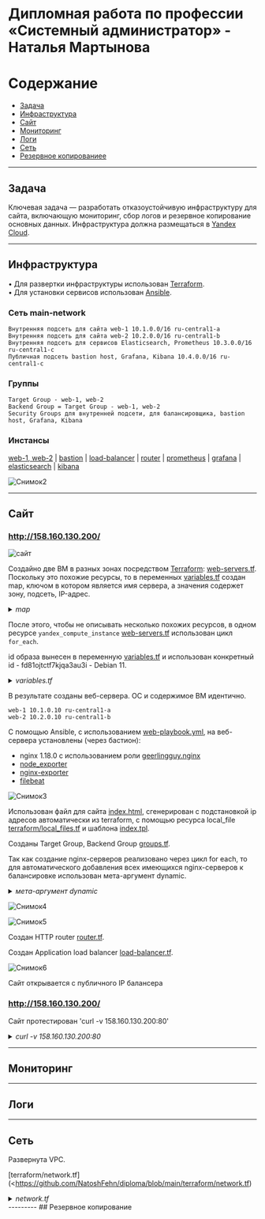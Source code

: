 #  Дипломная работа по профессии «Системный администратор» - Наталья Мартынова

Содержание
==========
* [Задача](#Задача)
* [Инфраструктура](#Инфраструктура)
* [Сайт](#Сайт)
* [Мониторинг](#Мониторинг)
* [Логи](#Логи)
* [Сеть](#Сеть)
* [Резервное копированиее](#Резервное-копирование)


---------
## Задача

Ключевая задача — разработать отказоустойчивую инфраструктуру для сайта, включающую мониторинг, сбор логов и резервное копирование основных данных. Инфраструктура должна размещаться в [Yandex Cloud](https://cloud.yandex.com/).

---------
## Инфраструктура

• Для развертки инфраструктуры использован [Terraform](https://github.com/NatoshFehn/diploma/blob/main/terraform).  
• Для установки сервисов использован [Ansible](https://github.com/NatoshFehn/diploma/blob/main/ansible).

### Сеть main-network

    Внутренняя подсеть для сайта web-1 10.1.0.0/16 ru-central1-a
    Внутренняя подсеть для сайта web-2 10.2.0.0/16 ru-central1-b
    Внутренняя подсеть для сервисов Elasticsearch, Prometheus 10.3.0.0/16 ru-central1-c
    Публичная подсеть bastion host, Grafana, Kibana 10.4.0.0/16 ru-central1-c

### Группы

    Target Group - web-1, web-2 
    Backend Group = Target Group - web-1, web-2
    Security Groups для внутренней подсети, для балансировщика, bastion host, Grafana, Kibana 

### Инстансы 
[web-1, web-2](https://github.com/NatoshFehn/diploma/blob/main/terraform/web-servers.tf) |
[bastion](https://github.com/NatoshFehn/diploma/blob/main/terraform/bastion.tf) |
[load-balancer](https://github.com/NatoshFehn/diploma/blob/main/terraform/load-balancer.tf) |
[router](https://github.com/NatoshFehn/diploma/blob/main/terraform/router.tf) |
[prometheus](https://github.com/NatoshFehn/diploma/blob/main/terraform/prometheus.tf) |
[grafana](https://github.com/NatoshFehn/diploma/blob/main/terraform/grafana.tf) |
[elasticsearch](https://github.com/NatoshFehn/diploma/blob/main/terraform/elasticsearch.tf) |
[kibana](https://github.com/NatoshFehn/diploma/blob/main/terraform/kibana.tf)

![Снимок2](https://github.com/NatoshFehn/diploma/blob/main/img/Снимок2.JPG)

---------
## Сайт

### <a href = "http://158.160.130.200/" target="_blank">http://158.160.130.200/</a>
![сайт](<https://github.com/NatoshFehn/diploma/blob/main/img/сайт.JPG>)

Создайно две ВМ в разных зонах посредством [Terraform](terraform): [web-servers.tf](https://github.com/NatoshFehn/diploma/blob/main/terraform/web-servers.tf). 
Поскольку это похожие ресурсы, то  в переменных [variables.tf](https://github.com/NatoshFehn/diploma/blob/main/terraform/variables.tf) создан map, ключом в котором является имя сервера, а значения  содержет зону, подсеть, IP-адреc.

<details>

*<summary>map</summary>*

``` GO
locals {
  web-servers = {
   "web-1" = { zone = "ru-central1-a", subnet_id  = yandex_vpc_subnet.private-subnet-1.id, ip_address = "10.1.0.10" },
   "web-2" = { zone = "ru-central1-b", subnet_id  = yandex_vpc_subnet.private-subnet-2.id, ip_address = "10.2.0.10" }
 }
}
```
</details>

После этого, чтобы не описывать несколько похожих ресурсов, в одном ресурсе `yandex_compute_instance` [web-servers.tf]([terraform](https://github.com/NatoshFehn/diploma/blob/main/terraform)/web-servers.tf) использован цикл `for_each`.

id образа вынесен в переменную [variables.tf]([terraform](https://github.com/NatoshFehn/diploma/blob/main/terraform)/variables.tf) и использован конкретный id - fd81ojtctf7kjqa3au3i - Debian 11.

<details>

*<summary>variables.tf</summary>*

``` GO
resource "yandex_compute_instance" "web-servers" {
  for_each    = local.web-servers
  hostname    = each.key
  name        = each.key
  zone        = each.value.zone

  resources {
    cores  = 2
    memory = 2
  }

  boot_disk {
    initialize_params {
      image_id = var.image_id
      type     = "network-ssd"
      size     = "16"    
      }
  }

  network_interface {
    subnet_id  = each.value.subnet_id
    security_group_ids = [yandex_vpc_security_group.private-sg.id]
    ip_address         = each.value.ip_address
  }

  metadata = {
    user-data = "${file("./meta.txt")}"
  }


} 
```
</details>

В результате созданы веб-сервера. ОС и содержимое ВМ идентично.

    web-1 10.1.0.10 ru-central1-a
    web-2 10.2.0.10 ru-central1-b

C помощью Ansible, с использованием [web-playbook.yml](ansible/web-playbook.yml), на веб-сервера установлены (через бастион):
- nginx 1.18.0 с использованием роли [geerlingguy.nginx](ansible/roles/geerlingguy.nginx)
- [node_exporter](ansible/roles/node_exporter)
- [nginx-exporter](ansible/roles/nginx-exporter) 
- [filebeat](ansible/roles/filebeat)

![Снимок3](<https://github.com/NatoshFehn/diploma/blob/main/img/Снимок3.JPG>)

Использован  файл для сайта [index.html](https://github.com/NatoshFehn/diploma/blob/main/ansible/roles/geerlingguy.nginx/files/index.html), сгенерирован c подстановкой ip адресов автоматически из terraform, c  помощью ресурса local_file [terraform/local_files.tf](https://github.com/NatoshFehn/diploma/blob/main/terraform/local_files.tf) и шаблона  [index.tpl](terraform/templates/index.tpl).

Созданы Target Group, Backend Group [groups.tf](https://github.com/NatoshFehn/Diplom/blob/main/terraform/groups.tf).

Так как создание nginx-серверов реализовано через цикл for each, то для автоматического добавления всех имеющихся nginx-серверов к балансировке использован мета-аргумент dynamic.

<details>

*<summary>мета-аргумент dynamic</summary>*

```GO
resource "yandex_alb_target_group" "tg-group" {
  name = "tg-group"
  
  dynamic "target" {
    for_each = local.web-servers
    content {
      ip_address = target.value.ip_address
      subnet_id  = target.value.subnet_id

    }
  }
  
}
```
</details>

![Снимок4](<https://github.com/NatoshFehn/diploma/blob/main/img/Снимок4.JPG>)

![Снимок5](<https://github.com/NatoshFehn/diploma/blob/main/img/Снимок5.JPG>)

Создан HTTP router [router.tf](https://github.com/NatoshFehn/diploma/blob/main/terraform/router.tf).

Создан Application load balancer [load-balancer.tf](https://github.com/NatoshFehn/diploma/blob/main/terraform/load-balancer.tf).

![Снимок6](<https://github.com/NatoshFehn/diploma/blob/main/img/Снимок6.JPG>)

Сайт открывается с публичного IP балансера
### <a href = "http://158.160.130.200/" target="_blank">http://158.160.130.200/</a>

Сайт протестирован 'curl -v 158.160.130.200:80'

<details>

*<summary>curl -v 158.160.130.200:80</summary>*

```GO
*   Trying 158.160.130.200:80...
* Connected to 158.160.130.200 (158.160.130.200) port 80 (#0)
> GET / HTTP/1.1
> Host: 158.160.130.200
> User-Agent: curl/7.74.0
> Accept: */*
> 
* Mark bundle as not supporting multiuse
< HTTP/1.1 200 OK
< server: ycalb
< date: Thu, 26 Oct 2023 10:03:48 GMT
< content-type: text/html
< content-length: 2238
< last-modified: Thu, 26 Oct 2023 09:19:56 GMT
< etag: "653a2f3c-8be"
< accept-ranges: bytes
< 
<!doctype html>
<html>
<head>
	<meta http-equiv="Content-type" content="text/html; charset=utf-8">
	<meta http-equiv="X-UA-Compatible" content="IE=Edge">
	<title>sys-diplom-martynova</title>

	<style type="text/css">
		body {
			font-family: 'Lato', sans-serif;
			font-weight: 400;
			font-size: 16px;
			line-height: 1.7;
			color: #eee;
		}

		.header {
			height: 100vh;
			background-image: 
			url('https://phonoteka.org/uploads/posts/2021-04/1618468797_11-phonoteka_org-p-dlinnii-fon-13.jpg');
			
		background-size: cover;
			background-position: top;
			position: relative;

			clip-path: polygon(0 0, 100% 0, 100% 75vh, 0 100%);
		}

		.brand-box {
			position: absolute;
			top: 40px;
			left: 40px;
		}

		.brand { font-size: 20px; }

		.text-box {
			position: absolute;
			top: 50%;
			left: 50%;
			transform: translate(-50%, -50%);
			text-align: center;
		}

		.heading-primary {
			color: #fff;
			text-transform: uppercase;

			backface-visibility: hidden;
			margin-bottom: 30px;
		}

		.heading-primary-main {
			display: block;
			font-size: 26px;
			font-weight: 400;
			letter-spacing: 5px;
		}

		.heading-primary-sub {
			display: block;
			font-size: 18px;
			font-weight: 700;
			letter-spacing: 7.4px;
		}

		.btn:link,
		.btn:visited {
			text-transform: uppercase;
			text-decoration: none;
			padding: 10px 20px;
			display: inline-block;
			border-radius: 100px;
			transition: all .2s;
			position: relative;
		}

		.btn:hover {
			transform: translateY(-3px);
			box-shadow: 0 10px 20px rgba(0, 0, 0, 0.2);
		}

		.btn:active {
			transform: translateY(-1px);
			box-shadow: 0 5px 10px rgba(0, 0, 0, 0.2);
		}

		.btn-white {
			background-color: #fff;
			color: #777;
			font-size: 14px;
		}

	</style>
</head>
<body>

<header class="header">

	<div class="text-box">
		<h1 class="heading-primary">
		<span class="heading-primary-main">Hello, Netology! (c)Natalya Martynova</span>
		</h1>
		<a href="http://51.250.42.23:3000/" target="_blank" class="btn btn-white btn-animated">Grafana</a>
		&nbsp; &nbsp; &nbsp; &nbsp; &nbsp; &nbsp;
		<a  href="http://51.250.40.82:5601" target="_blank" class="btn btn-white btn-animated">Kibana</a>
	</br>	</br>

	</span></h1>
	</div>
	</header>

</body>
</html>
* Connection #0 to host 158.160.130.200 left intact
```
</details>

---------
## Мониторинг



---------
## Логи



---------
## Сеть

Развернута VPC.

[terraform/network.tf](<https://github.com/NatoshFehn/diploma/blob/main/terraform/network.tf)

<details>

*<summary>network.tf</summary>*

```GO
### Сеть ###

resource "yandex_vpc_network" "main-network" {
  name        = "main-network"
  description = "network for diplom"
}

### Настройка Nat-шлюза и статический маршрут через бастион для внутренней сети ###

resource "yandex_vpc_gateway" "nat_gateway" {
  name = "test-gateway"
  shared_egress_gateway {}
}

resource "yandex_vpc_route_table" "route_table" {
  network_id = yandex_vpc_network.main-network.id

  static_route {
    destination_prefix = "0.0.0.0/0"
    gateway_id         = yandex_vpc_gateway.nat_gateway.id
  }
}


### Внутренняя подсеть для сайта 1 ###

resource "yandex_vpc_subnet" "private-subnet-1" {
  name           = "private-subnet-1"
  description    = "subnet for web-1"
  v4_cidr_blocks = ["10.1.0.0/16"]
  zone           = "ru-central1-a"
  network_id     = yandex_vpc_network.main-network.id
#  route_table_id = yandex_vpc_route_table.route_table.id

}

### Внутренняя подсеть для сайта 2 ###

resource "yandex_vpc_subnet" "private-subnet-2" {
  name           = "private-subnet-2"
  description    = "subnet for web-2"
  v4_cidr_blocks = ["10.2.0.0/16"]
  zone           = "ru-central1-b"
  network_id     = yandex_vpc_network.main-network.id
  route_table_id = yandex_vpc_route_table.route_table.id
}

### Внутренняя подсеть для сервисов ###

resource "yandex_vpc_subnet" "private-subnet-3" {
  name           = "private-subnet-3"
  description    = "subnet for services"
  v4_cidr_blocks = ["10.3.0.0/16"]
  zone           = "ru-central1-c"
  network_id     = yandex_vpc_network.main-network.id
  route_table_id = yandex_vpc_route_table.route_table.id
}

### Публичная подсеть для бастиона, графаны, кибаны ###

resource "yandex_vpc_subnet" "public-subnet" {
  name           = "public-subnet"
  description    = "subnet for bastion"
  v4_cidr_blocks = ["10.4.0.0/16"]
  zone           = "ru-central1-c"
  network_id     = yandex_vpc_network.main-network.id
}
```
</details>
---------
## Резервное копирование
